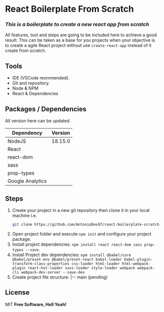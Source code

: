 # React Boilerplate From Scratch
### _This is a boilerplate to create a new react app from scratch_

All features, tool and steps are going to be included here to achieve a good result.
This can be taken as a base for you projects when your objective is to create a agile React project without use ```create-react-app``` instead of it create from scratch.

## Tools
- IDE (VSCode reommended).
- Git and repository.
- Node & NPM
- React & Dependencies

## Packages / Dependencies
All version here can be updated.

| Dependency | Version |
| ------ | ------ |
| NodeJS | 18.15.0 |
| React |  |
| react-dom |  |
| sass |  |
| prop-types |  |
| Google Analytics |  |

## Steps
1. Create your project in a new git repository then clone it in your local machine i.e.
    ``` sh
    git clone https://github.com/AntonioDev97/react-boilerplate-scratch.git
    ```
2. Open project folder and execute ```npm init``` and configure your project package.
3. Install project dependencies: ```npm install react react-dom sass prop-types --save```.
4. Install Project dev dependencies: ```npm install @babel/core @babel/preset-env @babel/preset-react babel-loader babel-plugin-transform-class-properties css-loader html-loader html-webpack-plugin react-hot-loader sass-loader style-loader webpack webpack-cli webpack-dev-server --save-dev```
5. Create project file structure:
|-- main (pending)


## License
MIT
**Free Software, Hell Yeah!**
